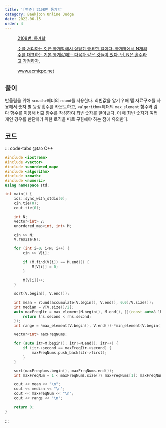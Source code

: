 ```yaml
---
title: '[백준] 2108번 통계학'
category: Baekjoon Online Judge
date: 2022-06-15
order: 4
---
```


<figure class="opengraph"><a href="https://www.acmicpc.net/problem/2108" data-source-url="https://www.acmicpc.net/problem/2108">
<div class="og-image" style="background-image: url('https://drive.google.com/uc?export=view&id=1nCax5mgwtYA82T46I_ntU1afsBBNkrLr');"></div>
<div class="og-text">
<p class="og-title">2108번: 통계학</p>
<p class="og-desc">수를 처리하는 것은 통계학에서 상당히 중요한 일이다. 통계학에서 N개의 수를 대표하는 기본 통계값에는 다음과 같은 것들이 있다. 단, N은 홀수라고 가정하자.</p>
<p class="og-host">www.acmicpc.net</p></div></a></figure>

## 풀이
반올림을 위해 `<cmath>`헤더의 `round`를 사용한다. 최빈값을 알기 위해 맵 자료구조를 사용해서 숫자 별 등장 횟수를 카운트하고, `<algorithm>`헤더의 `max_element` 함수와 람다 함수를 이용해 비교 함수를 작성하여 최빈 숫자를 알아낸다. 이 때 최빈 숫자가 여러 개인 경우를 판단하기 위한 로직을 따로 구현해야 하는 점에 유의한다.

## 코드
::: code-tabs
@tab C++
```cpp
#include <iostream>
#include <vector>
#include <unordered_map>
#include <algorithm>
#include <cmath>
#include <numeric>
using namespace std;

int main() {
    ios::sync_with_stdio(0);
    cin.tie(0);
    cout.tie(0);

    int N;
    vector<int> V;
    unordered_map<int, int> M;

    cin >> N;
    V.resize(N);

    for (int i=0; i<N; i++) {
        cin >> V[i];

        if (M.find(V[i]) == M.end()) {
            M[V[i]] = 0;
        }

        M[V[i]]++;
    }

    sort(V.begin(), V.end());

    int mean = round(accumulate(V.begin(), V.end(), 0.0)/V.size());
    int median = V[V.size()/2];
    auto maxFreqItr = max_element(M.begin(), M.end(), [](const auto& lhs, const auto& rhs) {
        return lhs.second < rhs.second;
    });
    int range = *max_element(V.begin(), V.end())-*min_element(V.begin(), V.end());

    vector<int> maxFreqNums;

    for (auto itr=M.begin(); itr!=M.end(); itr++) {
        if (itr->second == maxFreqItr->second) {
            maxFreqNums.push_back(itr->first);
        }
    }

    sort(maxFreqNums.begin(), maxFreqNums.end());
    int maxFreqNum = 1 < maxFreqNums.size()? maxFreqNums[1]: maxFreqNums[0];

    cout << mean << "\n";
    cout << median << "\n";
    cout << maxFreqNum << "\n";
    cout << range << "\n";

    return 0;
}
```
:::
